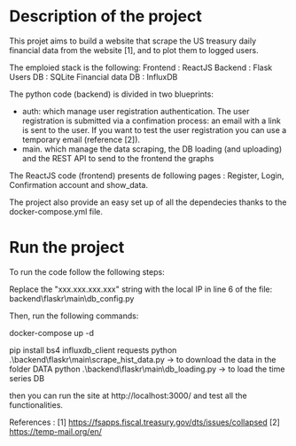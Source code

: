 # Description of the project

This projet aims to build a website that scrape the US treasury daily financial data from the website [1], and to plot them to logged users. 

The emploied stack is the following: 
Frontend : ReactJS
Backend : Flask
Users DB : SQLite 
Financial data DB : InfluxDB


The python code (backend) is divided in two blueprints: 
  - auth: which manage user registration authentication. The user registration is submitted via a confimation process: an email with a link is sent to the user. If you want to test the user registration you can use a temporary email (reference [2]).
  - main. which manage the data scraping, the DB loading (and uploading) and the REST API to send to the frontend the graphs

The ReactJS code (frontend) presents de following pages : Register, Login, Confirmation account and show_data.

The project also provide an easy set up of all the dependecies thanks to the docker-compose.yml file. 

# Run the project

To run the code follow the following steps:

Replace the "xxx.xxx.xxx.xxx" string with the local IP in line 6 of the file: backend\flaskr\main\db_config.py 

Then, run the following commands: 

docker-compose up -d

pip install bs4 influxdb_client requests
python .\backend\flaskr\main\scrape_hist_data.py -> to download the data in the folder DATA
python .\backend\flaskr\main\db_loading.py -> to load the time series DB

then you can run the site at http://localhost:3000/ and test all the functionalities.


References : 
[1] https://fsapps.fiscal.treasury.gov/dts/issues/collapsed
[2] https://temp-mail.org/en/



